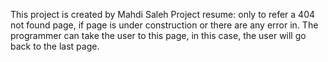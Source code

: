 This project is created by Mahdi Saleh
Project resume: only to refer a 404 not found page, if page is under construction or there are any error in. 
The programmer can take the user to this page, in this case, the user will go back to the last page.
